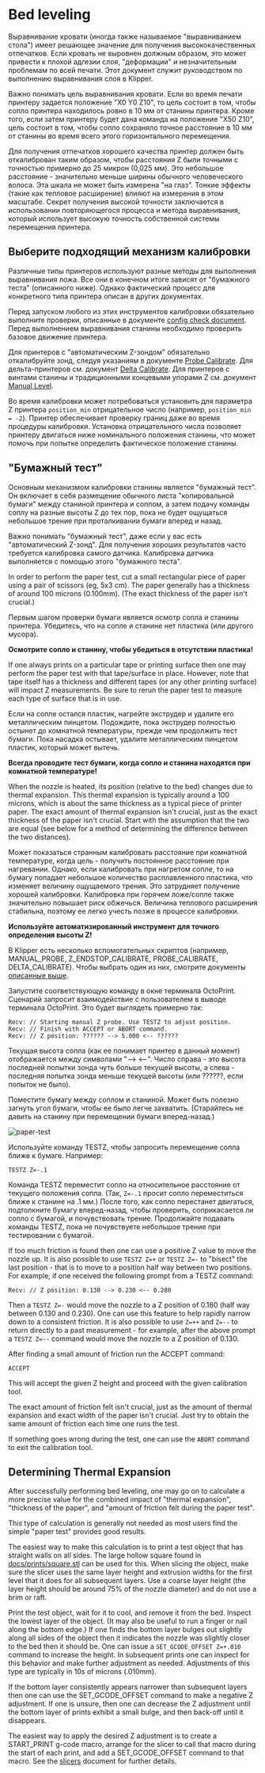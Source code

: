 # Bed leveling

Выравнивание кровати (иногда также называемое "выравниванием стола") имеет решающее значение для получения высококачественных отпечатков. Если кровать не выровнен должным образом, это может привести к плохой адгезии слоя, "деформации" и незначительным проблемам по всей печати. Этот документ служит руководством по выполнению выравнивания слоя в Klipper.

Важно понимать цель выравнивания кровати. Если во время печати принтеру задается положение "X0 Y0 Z10", то цель состоит в том, чтобы сопло принтера находилось ровно в 10 мм от станины принтера. Кроме того, если затем принтеру будет дана команда на положение "X50 Z10", цель состоит в том, чтобы сопло сохраняло точное расстояние в 10 мм от станины во время всего этого горизонтального перемещения.

Для получения отпечатков хорошего качества принтер должен быть откалиброван таким образом, чтобы расстояния Z были точными с точностью примерно до 25 микрон (0,025 мм). Это небольшое расстояние - значительно меньше ширины обычного человеческого волоса. Эта шкала не может быть измерена "на глаз". Тонкие эффекты (такие как тепловое расширение) влияют на измерения в этом масштабе. Секрет получения высокой точности заключается в использовании повторяющегося процесса и метода выравнивания, который использует высокую точность собственной системы перемещения принтера.

## Выберите подходящий механизм калибровки

Различные типы принтеров используют разные методы для выполнения выравнивания ложа. Все они в конечном итоге зависят от "бумажного теста" (описанного ниже). Однако фактический процесс для конкретного типа принтера описан в других документах.

Перед запуском любого из этих инструментов калибровки обязательно выполните проверки, описанные в документе [config check document](Config_checks.md). Перед выполнением выравнивания станины необходимо проверить базовое движение принтера.

Для принтеров с "автоматическим Z-зондом" обязательно откалибруйте зонд, следуя указаниям в документе [Probe Calibrate](Probe_Calibrate.md). Для дельта-принтеров см. документ [Delta Calibrate](Delta_Calibrate.md). Для принтеров с винтами станины и традиционными концевыми упорами Z см. документ [Manual Level](Manual_Level.md).

Во время калибровки может потребоваться установить для параметра Z принтера `position_min` отрицательное число (например, `position_min = -2`). Принтер обеспечивает проверку границ даже во время процедуры калибровки. Установка отрицательного числа позволяет принтеру двигаться ниже номинального положения станины, что может помочь при попытке определить фактическое положение станины.

## "Бумажный тест"

Основным механизмом калибровки станины является "бумажный тест". Он включает в себя размещение обычного листа "копировальной бумаги" между станиной принтера и соплом, а затем подачу команды соплу на разные высоты Z до тех пор, пока не будет ощущаться небольшое трение при проталкивании бумаги вперед и назад.

Важно понимать "бумажный тест", даже если у вас есть "автоматический Z-зонд". Для получения хороших результатов часто требуется калибровка самого датчика. Калибровка датчика выполняется с помощью этого "бумажного теста".

In order to perform the paper test, cut a small rectangular piece of paper using a pair of scissors (eg, 5x3 cm). The paper generally has a thickness of around 100 microns (0.100mm). (The exact thickness of the paper isn't crucial.)

Первым шагом проверки бумаги является осмотр сопла и станины принтера. Убедитесь, что на сопле и станине нет пластика (или другого мусора).

**Осмотрите сопло и станину, чтобы убедиться в отсутствии пластика!**

If one always prints on a particular tape or printing surface then one may perform the paper test with that tape/surface in place. However, note that tape itself has a thickness and different tapes (or any other printing surface) will impact Z measurements. Be sure to rerun the paper test to measure each type of surface that is in use.

Если на сопле остался пластик, нагрейте экструдер и удалите его металлическим пинцетом. Подождите, пока экструдер полностью остынет до комнатной температуры, прежде чем продолжить тест бумаги. Пока насадка остывает, удалите металлическим пинцетом пластик, который может вытечь.

**Всегда проводите тест бумаги, когда сопло и станина находятся при комнатной температуре!**

When the nozzle is heated, its position (relative to the bed) changes due to thermal expansion. This thermal expansion is typically around a 100 microns, which is about the same thickness as a typical piece of printer paper. The exact amount of thermal expansion isn't crucial, just as the exact thickness of the paper isn't crucial. Start with the assumption that the two are equal (see below for a method of determining the difference between the two distances).

Может показаться странным калибровать расстояние при комнатной температуре, когда цель - получить постоянное расстояние при нагревании. Однако, если калибровать при нагретом сопле, то на бумагу попадает небольшое количество расплавленного пластика, что изменяет величину ощущаемого трения. Это затрудняет получение хорошей калибровки. Калибровка при горячем ложе/сопле также значительно повышает риск обжечься. Величина теплового расширения стабильна, поэтому ее легко учесть позже в процессе калибровки.

**Используйте автоматизированный инструмент для точного определения высоты Z!**

В Klipper есть несколько вспомогательных скриптов (например, MANUAL_PROBE, Z_ENDSTOP_CALIBRATE, PROBE_CALIBRATE, DELTA_CALIBRATE). Чтобы выбрать один из них, смотрите документы [описанные выше](#choose-the-appropriate-calibration-mechanism).

Запустите соответствующую команду в окне терминала OctoPrint. Сценарий запросит взаимодействие с пользователем в выводе терминала OctoPrint. Это будет выглядеть примерно так:

```
Recv: // Starting manual Z probe. Use TESTZ to adjust position.
Recv: // Finish with ACCEPT or ABORT command.
Recv: // Z position: ?????? --> 5.000 <-- ??????
```

Текущая высота сопла (как ее понимает принтер в данный момент) отображается между символами "--> <--". Число справа - это высота последней попытки зонда чуть больше текущей высоты, а слева - последняя попытка зонда меньше текущей высоты (или ??????, если попыток не было).

Поместите бумагу между соплом и станиной. Может быть полезно загнуть угол бумаги, чтобы ее было легче захватить. (Старайтесь не давить на станину при перемещении бумаги вперед-назад.)

![paper-test](img/paper-test.jpg)

Используйте команду TESTZ, чтобы запросить перемещение сопла ближе к бумаге. Например:

```
TESTZ Z=-.1
```

Команда TESTZ переместит сопло на относительное расстояние от текущего положения сопла. (Так, `Z=-.1` просит сопло переместиться ближе к станине на .1 мм.) После того, как сопло перестанет двигаться, подтолкните бумагу вперед-назад, чтобы проверить, соприкасается ли сопло с бумагой, и почувствовать трение. Продолжайте подавать команды TESTZ, пока не почувствуете небольшое трение при тестировании с бумагой.

If too much friction is found then one can use a positive Z value to move the nozzle up. It is also possible to use `TESTZ Z=+` or `TESTZ Z=-` to "bisect" the last position - that is to move to a position half way between two positions. For example, if one received the following prompt from a TESTZ command:

```
Recv: // Z position: 0.130 --> 0.230 <-- 0.280
```

Then a `TESTZ Z=-` would move the nozzle to a Z position of 0.180 (half way between 0.130 and 0.230). One can use this feature to help rapidly narrow down to a consistent friction. It is also possible to use `Z=++` and `Z=--` to return directly to a past measurement - for example, after the above prompt a `TESTZ Z=--` command would move the nozzle to a Z position of 0.130.

After finding a small amount of friction run the ACCEPT command:

```
ACCEPT
```

This will accept the given Z height and proceed with the given calibration tool.

The exact amount of friction felt isn't crucial, just as the amount of thermal expansion and exact width of the paper isn't crucial. Just try to obtain the same amount of friction each time one runs the test.

If something goes wrong during the test, one can use the `ABORT` command to exit the calibration tool.

## Determining Thermal Expansion

After successfully performing bed leveling, one may go on to calculate a more precise value for the combined impact of "thermal expansion", "thickness of the paper", and "amount of friction felt during the paper test".

This type of calculation is generally not needed as most users find the simple "paper test" provides good results.

The easiest way to make this calculation is to print a test object that has straight walls on all sides. The large hollow square found in [docs/prints/square.stl](prints/square.stl) can be used for this. When slicing the object, make sure the slicer uses the same layer height and extrusion widths for the first level that it does for all subsequent layers. Use a coarse layer height (the layer height should be around 75% of the nozzle diameter) and do not use a brim or raft.

Print the test object, wait for it to cool, and remove it from the bed. Inspect the lowest layer of the object. (It may also be useful to run a finger or nail along the bottom edge.) If one finds the bottom layer bulges out slightly along all sides of the object then it indicates the nozzle was slightly closer to the bed then it should be. One can issue a `SET_GCODE_OFFSET Z=+.010` command to increase the height. In subsequent prints one can inspect for this behavior and make further adjustment as needed. Adjustments of this type are typically in 10s of microns (.010mm).

If the bottom layer consistently appears narrower than subsequent layers then one can use the SET_GCODE_OFFSET command to make a negative Z adjustment. If one is unsure, then one can decrease the Z adjustment until the bottom layer of prints exhibit a small bulge, and then back-off until it disappears.

The easiest way to apply the desired Z adjustment is to create a START_PRINT g-code macro, arrange for the slicer to call that macro during the start of each print, and add a SET_GCODE_OFFSET command to that macro. See the [slicers](Slicers.md) document for further details.
